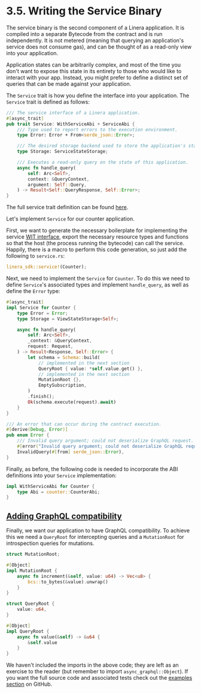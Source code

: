 # 3.5. Writing the Service Binary

The service binary is the second component of a Linera application. It is compiled into a separate Bytecode from the contract and is run independently. It is not metered (meaning that querying an application's service does not consume gas), and can be thought of as a read-only view into your application.

Application states can be arbitrarily complex, and most of the time you don't want to expose this state in its entirety to those who would like to interact with your app. Instead, you might prefer to define a distinct set of queries that can be made against your application.

The `Service` trait is how you define the interface into your application. The `Service` trait is defined as follows:

```rust
/// The service interface of a Linera application.
#[async_trait]
pub trait Service: WithServiceAbi + ServiceAbi {
    /// Type used to report errors to the execution environment.
    type Error: Error + From<serde_json::Error>;

    /// The desired storage backend used to store the application's state.
    type Storage: ServiceStateStorage;

    /// Executes a read-only query on the state of this application.
    async fn handle_query(
        self: Arc<Self>,
        context: &QueryContext,
        argument: Self::Query,
    ) -> Result<Self::QueryResponse, Self::Error>;
}
```

The full service trait definition can be found [here](https://github.com/linera-io/linera-protocol/blob/main/linera-sdk/src/lib.rs).

Let's implement `Service` for our counter application.

First, we want to generate the necessary boilerplate for implementing the service [WIT interface](https://component-model.bytecodealliance.org/design/wit.html), export the necessary resource types and functions so that the host (the process running the bytecode) can call the service. Happily, there is a macro to perform this code generation, so just add the following to `service.rs`:

```rust
linera_sdk::service!(Counter);
```

Next, we need to implement the `Service` for `Counter`. To do this we need to define `Service`'s associated types and implement `handle_query`, as well as define the `Error` type:

```rust
#[async_trait]
impl Service for Counter {
    type Error = Error;
    type Storage = ViewStateStorage<Self>;

    async fn handle_query(
        self: Arc<Self>,
        _context: &QueryContext,
        request: Request,
    ) -> Result<Response, Self::Error> {
        let schema = Schema::build(
            // implemented in the next section
            QueryRoot { value: *self.value.get() },
            // implemented in the next section
            MutationRoot {},
            EmptySubscription,
        )
        .finish();
        Ok(schema.execute(request).await)
    }
}

/// An error that can occur during the contract execution.
#[derive(Debug, Error)]
pub enum Error {
    /// Invalid query argument; could not deserialize GraphQL request.
    #[error("Invalid query argument; could not deserialize GraphQL request")]
    InvalidQuery(#[from] serde_json::Error),
}
```

Finally, as before, the following code is needed to incorporate the ABI definitions into your `Service` implementation:

```rust
impl WithServiceAbi for Counter {
    type Abi = counter::CounterAbi;
}
```

## [Adding GraphQL compatibility](https://linera-dev.respeer.ai/#/v1/en_US/sdk/service?id=adding-graphql-compatibility)

Finally, we want our application to have GraphQL compatibility. To achieve this we need a `QueryRoot` for intercepting queries and a `MutationRoot` for introspection queries for mutations.

```rust
struct MutationRoot;

#[Object]
impl MutationRoot {
    async fn increment(&self, value: u64) -> Vec<u8> {
        bcs::to_bytes(&value).unwrap()
    }
}

struct QueryRoot {
    value: u64,
}

#[Object]
impl QueryRoot {
    async fn value(&self) -> &u64 {
        &self.value
    }
}
```

We haven't included the imports in the above code; they are left as an exercise to the reader (but remember to import `async_graphql::Object`). If you want the full source code and associated tests check out the [examples section](https://github.com/linera-io/linera-protocol/blob/main/examples/counter/src/service.rs) on GitHub.
